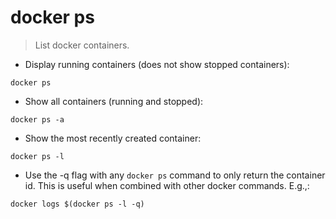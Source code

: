 # docker ps

> List docker containers.

- Display running containers (does not show stopped containers):

`docker ps`

- Show all containers (running and stopped):

`docker ps -a`

- Show the most recently created container:

`docker ps -l`

- Use the -q flag with any `docker ps` command to only return the container id. This is useful when combined with other docker commands. E.g.,:

`docker logs $(docker ps -l -q)`
